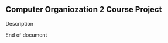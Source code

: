 Computer Organiozation 2 Course Project 
------------------------------------------

<Block Name>
<Inputs>

<Outputs>

  Description 


End of document


